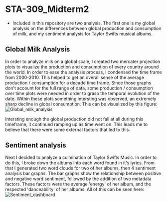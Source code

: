 # STA-309_Midterm2
- Included in this repository are two analysis. The first one is my global analysis on the differences between global production and consumption of milk, and my sentiment analysis for Taylor Swifts musical albums.

 ## Global Milk Analysis 
  In order to analyze milk on a global scale, I created two mercater projection plots to visualize the production and consumption of every country around the world. In order to ease the analysis process, I condensed the time frame from 2000-2010. This helped to get an overall sense of the average production / consumption for a decade time frame. Since those graphs don't account for the full range of data, some production / consumption over time plots were needed in order to grasp the temporal evolution of the date. Within these plots something intersting was observed, an extremely sharp decline in global consumption. This can be visualized by this figure:
![Global_milk_analysis](https://github.com/user-attachments/assets/9aefadf4-44cb-4c97-82d2-c7b117634d5b)

Intersting enough the global production did not fall at all during this timeframe, it continued ramping up as time went on. This leads me to believe that there were some external factors that led to this.

## Sentiment analysis
  Next I decided to analyze a culmination of Taylor Swifts Music. In order to do this, I broke down the albums into each word found in it's lyrics. From that I generated two word clouds for two of her albums, then 4 sentiment analysis bar graphs. The bar graphs show the relationship between positive and negative word sentiment, followed by the addition of two metadata factors. These factors were the average 'energy' of her album, and the respected 'danceability' of her albums. All of this can be seen here:
  ![Sentiment_dashboard](https://github.com/user-attachments/assets/5287eda5-8b6d-40a0-bea5-a860fef07f4e)
